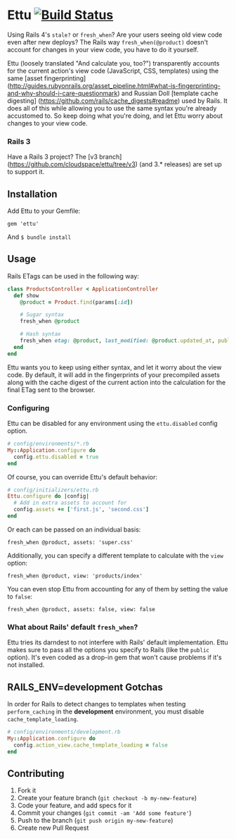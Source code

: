 Ettu [![Build Status](https://travis-ci.org/cloudspace/ettu.png)](https://travis-ci.org/cloudspace/ettu)
====

Using Rails 4's `stale?` or `fresh_when`? Are your users seeing old view
code even after new deploys? The Rails way `fresh_when(@product)`
doesn't account for changes in your view code, you have to do it
yourself.

Ettu (loosely translated "And calculate you, too?") transparently
accounts for the current action's view code (JavaScript, CSS, templates)
using the same [asset fingerprinting]
(http://guides.rubyonrails.org/asset_pipeline.html#what-is-fingerprinting-and-why-should-i-care-questionmark)
and Russian Doll [template cache digesting]
(https://github.com/rails/cache_digests#readme) used by Rails. It does
all of this while allowing you to use the same syntax you're already
accustomed to. So keep doing what you're doing, and let Ettu worry about
changes to your view code.

### Rails 3

Have a Rails 3 project? The [v3 branch]
(https://github.com/cloudspace/ettu/tree/v3) (and 3.* releases) are set
up to support it.

Installation
------------

Add Ettu to your Gemfile:

    gem 'ettu'

And `$ bundle install`

Usage
-----

Rails ETags can be used in the following way:

```ruby
class ProductsController < ApplicationController
  def show
    @product = Product.find(params[:id])

    # Sugar syntax
    fresh_when @product

    # Hash syntax
    fresh_when etag: @product, last_modified: @product.updated_at, public: true
  end
end
```

Ettu wants you to keep using either syntax, and let it worry about the
view code. By default, it will add in the fingerprints of your
precompiled assets along with the cache digest of the current action
into the calculation for the final ETag sent to the browser.

### Configuring

Ettu can be disabled for any environment using the `ettu.disabled`
config option.

```ruby
# config/environments/*.rb
My::Application.configure do
  config.ettu.disabled = true
end
```

Of course, you can override Ettu's default behavior:

```ruby
# config/initializers/ettu.rb
Ettu.configure do |config|
  # Add in extra assets to account for
  config.assets += ['first.js', 'second.css']
end
```

Or each can be passed on an individual basis:

    fresh_when @product, assets: 'super.css'

Additionally, you can specify a different template to calculate with the
`view` option:

    fresh_when @product, view: 'products/index'

You can even stop Ettu from accounting for any of them by setting the
value to `false`:

    fresh_when @product, assets: false, view: false

### What about Rails' default `fresh_when`?

Ettu tries its darndest to not interfere with Rails' default
implementation. Ettu makes sure to pass all the options you specify to
Rails (like the `public` option). It's even coded as a drop-in gem that
won't cause problems if it's not installed.

RAILS_ENV=development Gotchas
-----------------------------

In order for Rails to detect changes to templates when testing `perform_caching`
in the **development** environment, you must disable `cache_template_loading`.

```ruby
# config/environments/development.rb
My::Application.configure do
  config.action_view.cache_template_loading = false
end
```

Contributing
------------

1. Fork it
2. Create your feature branch (`git checkout -b my-new-feature`)
3. Code your feature, and add specs for it
4. Commit your changes (`git commit -am 'Add some feature'`)
5. Push to the branch (`git push origin my-new-feature`)
6. Create new Pull Request
